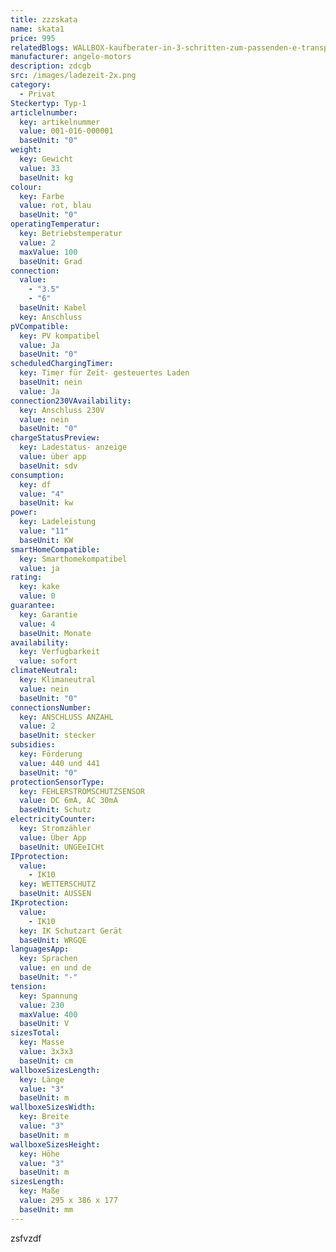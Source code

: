 ```yaml
---
title: zzzskata
name: skata1
price: 995
relatedBlogs: WALLBOX-kaufberater-in-3-schritten-zum-passenden-e-transporter
manufacturer: angelo-motors
description: zdcgb
src: /images/ladezeit-2x.png
category:
  - Privat
Steckertyp: Typ-1
articlelnumber:
  key: artikelnummer
  value: 001-016-000001
  baseUnit: "0"
weight:
  key: Gewicht
  value: 33
  baseUnit: kg
colour:
  key: Farbe
  value: rot, blau
  baseUnit: "0"
operatingTemperatur:
  key: Betriebstemperatur
  value: 2
  maxValue: 100
  baseUnit: Grad
connection:
  value:
    - "3.5"
    - "6"
  baseUnit: Kabel
  key: Anschluss
pVCompatible:
  key: PV kompatibel
  value: Ja
  baseUnit: "0"
scheduledChargingTimer:
  key: Timer für Zeit- gesteuertes Laden
  baseUnit: nein
  value: Ja
connection230VAvailability:
  key: Anschluss 230V
  value: nein
  baseUnit: "0"
chargeStatusPreview:
  key: Ladestatus- anzeige
  value: über app
  baseUnit: sdv
consumption:
  key: df
  value: "4"
  baseUnit: kw
power:
  key: Ladeleistung
  value: "11"
  baseUnit: KW
smartHomeCompatible:
  key: Smarthomekompatibel
  value: ja
rating:
  key: kake
  value: 0
guarantee:
  key: Garantie
  value: 4
  baseUnit: Monate
availability:
  key: Verfügbarkeit
  value: sofort
climateNeutral:
  key: Klimaneutral
  value: nein
  baseUnit: "0"
connectionsNumber:
  key: ANSCHLUSS ANZAHL
  value: 2
  baseUnit: stecker
subsidies:
  key: Förderung
  value: 440 und 441
  baseUnit: "0"
protectionSensorType:
  key: FEHLERSTROMSCHUTZSENSOR
  value: DC 6mA, AC 30mA
  baseUnit: Schutz
electricityCounter:
  key: Stromzähler
  value: Über App
  baseUnit: UNGEeICHt
IPprotection:
  value:
    - IK10
  key: WETTERSCHUTZ
  baseUnit: AUSSEN
IKprotection:
  value:
    - IK10
  key: IK Schutzart Gerät
  baseUnit: WRGQE
languagesApp:
  key: Sprachen
  value: en und de
  baseUnit: "-"
tension:
  key: Spannung
  value: 230
  maxValue: 400
  baseUnit: V
sizesTotal:
  key: Masse
  value: 3x3x3
  baseUnit: cm
wallboxeSizesLength:
  key: Länge
  value: "3"
  baseUnit: m
wallboxeSizesWidth:
  key: Breite
  value: "3"
  baseUnit: m
wallboxeSizesHeight:
  key: Höhe
  value: "3"
  baseUnit: m
sizesLength:
  key: Maße
  value: 295 x 386 x 177
  baseUnit: mm
---
```


zsfvzdf
